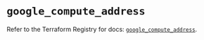 # `google_compute_address`

Refer to the Terraform Registry for docs: [`google_compute_address`](https://registry.terraform.io/providers/hashicorp/google-beta/6.4.0/docs/resources/google_compute_address).
